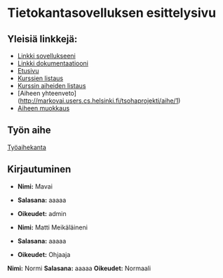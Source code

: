 ﻿# Tietokantasovelluksen esittelysivu

## Yleisiä linkkejä:

* [Linkki sovellukseeni](http://markovai.users.cs.helsinki.fi/tsohaprojekti/)
* [Linkki dokumentaatiooni](https://github.com/Mavai/Tsoha-Bootstrap/blob/master/doc/dokumentaatio.pdf)    
* [Etusivu](http://markovai.users.cs.helsinki.fi/tsohaprojekti/etusivu)
* [Kurssien listaus](http://markovai.users.cs.helsinki.fi/tsohaprojekti/kurssit)
* [Kurssin aiheiden listaus](http://markovai.users.cs.helsinki.fi/tsohaprojekti/aiheet)
* [Aiheen yhteenveto] (http://markovai.users.cs.helsinki.fi/tsohaprojekti/aihe/1)
* [Aiheen muokkaus](http://markovai.users.cs.helsinki.fi/tsohaprojekti/aihe_muokkaus)

## Työn aihe

[Työaihekanta](http://advancedkittenry.github.io/suunnittelu_ja_tyoymparisto/aiheet/Tyoaihekanta.html) 
  
## Kirjautuminen
* **Nimi:** Mavai
* **Salasana:** aaaaa
* **Oikeudet:** admin  

* **Nimi:** Matti Meikäläineni
* **Salasana:** aaaaa
* **Oikeudet:** Ohjaaja  

**Nimi:** Normi
**Salasana:** aaaaa
**Oikeudet:** Normaali  
